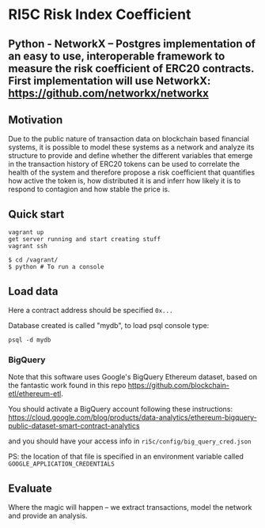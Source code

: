 
# RI5C Risk Index Coefficient
## Python - NetworkX – Postgres implementation of an easy to use, interoperable framework to measure the risk coefficient of ERC20 contracts.  First implementation will use NetworkX: https://github.com/networkx/networkx

## Motivation
Due to the public nature of transaction data on blockchain based financial systems, it is possible to model these systems as a network and analyze its structure to provide and define whether the different variables that emerge in the transaction history of ERC20 tokens can be used to correlate the health of the system and therefore propose a risk coefficient that quantifies how active the token is, how distributed it is and inferr how likely it is to respond to contagion and how stable the price is.

## Quick start
```
vagrant up
get server running and start creating stuff
vagrant ssh

$ cd /vagrant/
$ python # To run a console
```
## Load data
Here a contract address should be specified ```0x...```

Database created is called "mydb", to load psql console type:
```
psql -d mydb
```

### BigQuery
Note that this software uses Google's BigQuery Ethereum dataset, based on the fantastic work found in this repo https://github.com/blockchain-etl/ethereum-etl.

You should activate a BigQuery account following these instructions: https://cloud.google.com/blog/products/data-analytics/ethereum-bigquery-public-dataset-smart-contract-analytics

and you should have your access info in ```ri5c/config/big_query_cred.json```

PS: the location of that file is specified in an environment variable called ```GOOGLE_APPLICATION_CREDENTIALS```

## Evaluate
Where the magic will happen – we extract transactions, model the network and provide an analysis.
